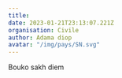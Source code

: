 ```yaml
---
title: 
date: 2023-01-21T23:13:07.221Z
organisation: Civile
author: Adama diop
avatar: "/img/pays/SN.svg"
---
```


Bouko sakh diem